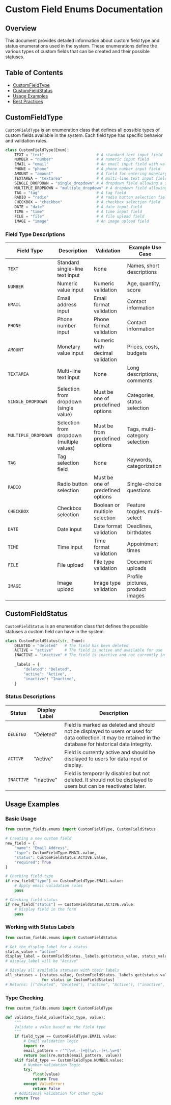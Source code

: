 # Custom Field Enums Documentation

## Overview

This document provides detailed information about custom field type and status enumerations used in the system. These enumerations define the various types of custom fields that can be created and their possible statuses.

## Table of Contents

- [CustomFieldType](#customfieldtype)
- [CustomFieldStatus](#customfieldstatus)
- [Usage Examples](#usage-examples)
- [Best Practices](#best-practices)

## CustomFieldType

`CustomFieldType` is an enumeration class that defines all possible types of custom fields available in the system. Each field type has specific behavior and validation rules.

```python
class CustomFieldType(Enum):
    TEXT = "text"                       # A standard text input field
    NUMBER = "number"                   # A numeric input field
    EMAIL = "email"                     # An email input field with validation
    PHONE = "phone"                     # A phone number input field
    AMOUNT = "amount"                   # A field for entering monetary values
    TEXTAREA = "textarea"               # A multi-line text input field
    SINGLE_DROPDOWN = "single_dropdown" # A dropdown field allowing a single selection
    MULTIPLE_DROPDOWN = "multiple_dropdown" # A dropdown field allowing multiple selections
    TAG = "tag"                         # A tag field
    RADIO = "radio"                     # A radio button selection field
    CHECKBOX = "checkbox"               # A checkbox selection field
    DATE = "date"                       # A date input field
    TIME = "time"                       # A time input field
    FILE = "file"                       # A file upload field
    IMAGE = "image"                     # An image upload field
```

### Field Type Descriptions

| Field Type | Description | Validation | Example Use Case |
|------------|-------------|------------|------------------|
| `TEXT` | Standard single-line text input | None | Names, short descriptions |
| `NUMBER` | Numeric value input | Numeric validation | Age, quantity, score |
| `EMAIL` | Email address input | Email format validation | Contact information |
| `PHONE` | Phone number input | Phone format validation | Contact information |
| `AMOUNT` | Monetary value input | Numeric with decimal validation | Prices, costs, budgets |
| `TEXTAREA` | Multi-line text input | None | Long descriptions, comments |
| `SINGLE_DROPDOWN` | Selection from dropdown (single value) | Must be one of predefined options | Categories, status selection |
| `MULTIPLE_DROPDOWN` | Selection from dropdown (multiple values) | Must be from predefined options | Tags, multi-category selection |
| `TAG` | Tag selection field | None | Keywords, categorization |
| `RADIO` | Radio button selection | Must be one of predefined options | Single-choice questions |
| `CHECKBOX` | Checkbox selection | Boolean or multiple selection | Feature toggles, multi-select |
| `DATE` | Date input | Date format validation | Deadlines, birthdates |
| `TIME` | Time input | Time format validation | Appointment times |
| `FILE` | File upload | File type validation | Document uploads |
| `IMAGE` | Image upload | Image type validation | Profile pictures, product images |

## CustomFieldStatus

`CustomFieldStatus` is an enumeration class that defines the possible statuses a custom field can have in the system.

```python
class CustomFieldStatus(str, Enum):
    DELETED = "deleted"   # The field has been deleted
    ACTIVE = "active"     # The field is active and available for use
    INACTIVE = "inactive" # The field is inactive and not currently in use
    
    _labels = {
        "deleted": "Deleted",
        "active": "Active",
        "inactive": "Inactive",
    }
```

### Status Descriptions

| Status | Display Label | Description | 
|--------|--------------|-------------|
| `DELETED` | "Deleted" | Field is marked as deleted and should not be displayed to users or used for data collection. It may be retained in the database for historical data integrity. |
| `ACTIVE` | "Active" | Field is currently active and should be displayed to users for data input or display. |
| `INACTIVE` | "Inactive" | Field is temporarily disabled but not deleted. It should not be displayed to users but can be reactivated later. |

## Usage Examples

### Basic Usage

```python
from custom_fields.enums import CustomFieldType, CustomFieldStatus

# Creating a new custom field
new_field = {
    "name": "Email Address",
    "type": CustomFieldType.EMAIL.value,
    "status": CustomFieldStatus.ACTIVE.value,
    "required": True
}

# Checking field type
if new_field["type"] == CustomFieldType.EMAIL.value:
    # Apply email validation rules
    pass

# Checking field status
if new_field["status"] == CustomFieldStatus.ACTIVE.value:
    # Display field in the form
    pass
```

### Working with Status Labels

```python
from custom_fields.enums import CustomFieldStatus

# Get the display label for a status
status_value = "active"
display_label = CustomFieldStatus._labels.get(status_value, status_value)
# display_label will be "Active"

# Display all available statuses with their labels
all_statuses = [(status.value, CustomFieldStatus._labels.get(status.value)) 
                for status in CustomFieldStatus]
# Returns: [("deleted", "Deleted"), ("active", "Active"), ("inactive", "Inactive")]
```

### Type Checking

```python
from custom_fields.enums import CustomFieldType

def validate_field_value(field_type, value):
    """
    Validate a value based on the field type
    """
    if field_type == CustomFieldType.EMAIL.value:
        # Email validation logic
        import re
        email_pattern = r'^[\w\.-]+@[\w\.-]+\.\w+$'
        return bool(re.match(email_pattern, value))
    elif field_type == CustomFieldType.NUMBER.value:
        # Number validation logic
        try:
            float(value)
            return True
        except ValueError:
            return False
    # Additional validation for other types
    return True
```
